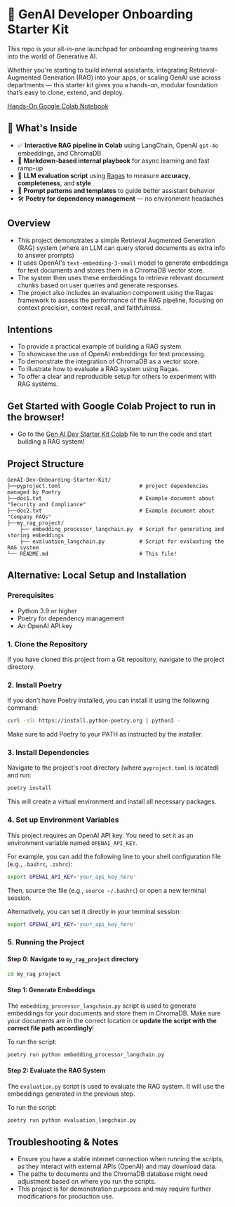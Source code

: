 # 🚀 GenAI Developer Onboarding Starter Kit

This repo is your all-in-one launchpad for onboarding engineering teams into the world of Generative AI.

Whether you're starting to build internal assistants, integrating Retrieval-Augmented Generation (RAG) into your apps, or scaling GenAI use across departments — this starter kit gives you a hands-on, modular foundation that’s easy to clone, extend, and deploy.

[Hands-On Google Colab Notebook](https://colab.research.google.com/github/nnennandukwe/GenAI-Dev-Onboarding-Starter-Kit/blob/main/GenAI_Dev_Onboarding_Starter_Kit.ipynb?utm_source=github&utm_medium=social&utm_campaign=genai_starter_kit_launch)

## 🧠 What's Inside

- ✅ **Interactive RAG pipeline in Colab** using LangChain, OpenAI `gpt-4o` embeddings, and ChromaDB
- 📝 **Markdown-based internal playbook** for async learning and fast ramp-up
- 🧪 **LLM evaluation script** using [Ragas](https://github.com/explodinggradients/ragas) to measure **accuracy**, **completeness**, and **style**
- 💬 **Prompt patterns and templates** to guide better assistant behavior
- 🛠️ **Poetry for dependency management** — no environment headaches

## Overview
- This project demonstrates a simple Retrieval Augmented Generation (RAG) system (where an LLM can query stored documents as extra info to answer prompts)
- It uses OpenAI's `text-embedding-3-small` model to generate embeddings for text documents and stores them in a ChromaDB vector store.
- The system then uses these embeddings to retrieve relevant document chunks based on user queries and generate responses.
- The project also includes an evaluation component using the Ragas framework to assess the performance of the RAG pipeline, focusing on context precision, context recall, and faithfulness.

## Intentions
- To provide a practical example of building a RAG system.
- To showcase the use of OpenAI embeddings for text processing.
- To demonstrate the integration of ChromaDB as a vector store.
- To illustrate how to evaluate a RAG system using Ragas.
- To offer a clear and reproducible setup for others to experiment with RAG systems.

## Get Started with Google Colab Project to run in the browser!
- Go to the [Gen AI Dev Starter Kit Colab](GenAI_Dev_Onboarding_Starter_Kit.ipynb) file to run the code and start building a RAG system!

## Project Structure
```
GenAI-Dev-Onboarding-Starter-Kit/
├──pyproject.toml                         # project dependencies managed by Poetry
├──doc1.txt                               # Example document about "Security and Compliance" 
├──doc2.txt                               # Example document about "Company FAQs"
├──my_rag_project/
    ├── embedding_processor_langchain.py  # Script for generating and storing embeddings
    ├── evaluation_langchain.py           # Script for evaluating the RAG system
└── README.md                             # This file!
```

## Alternative: Local Setup and Installation 

### Prerequisites
- Python 3.9 or higher
- Poetry for dependency management
- An OpenAI API key

### 1. Clone the Repository
If you have cloned this project from a Git repository, navigate to the project directory.

### 2. Install Poetry
If you don't have Poetry installed, you can install it using the following command:
```bash
curl -sSL https://install.python-poetry.org | python3 -
```
Make sure to add Poetry to your PATH as instructed by the installer.

### 3. Install Dependencies
Navigate to the project's root directory (where `pyproject.toml` is located) and run:
```bash
poetry install
```
This will create a virtual environment and install all necessary packages.

### 4. Set up Environment Variables
This project requires an OpenAI API key. You need to set it as an environment variable named `OPENAI_API_KEY`.

For example, you can add the following line to your shell configuration file (e.g., `.bashrc`, `.zshrc`):
```bash
export OPENAI_API_KEY='your_api_key_here'
```
Then, source the file (e.g., `source ~/.bashrc`) or open a new terminal session.

Alternatively, you can set it directly in your terminal session:
```bash
export OPENAI_API_KEY='your_api_key_here'
```

### 5. Running the Project

#### Step 0: Navigate to `my_rag_project` directory

```bash
cd my_rag_project
```

#### Step 1: Generate Embeddings
The `embedding_processor_langchain.py` script is used to generate embeddings for your documents and store them in ChromaDB. Make sure your documents are in the correct location or **update the script with the correct file path accordingly**!

To run the script:
```bash
poetry run python embedding_processor_langchain.py
```

#### Step 2: Evaluate the RAG System
The `evaluation.py` script is used to evaluate the RAG system. It will use the embeddings generated in the previous step.

To run the script:
```bash
poetry run python evaluation_langchain.py
```

## Troubleshooting & Notes
- Ensure you have a stable internet connection when running the scripts, as they interact with external APIs (OpenAI) and may download data.
- The paths to documents and the ChromaDB database might need adjustment based on where you run the scripts.
- This project is for demonstration purposes and may require further modifications for production use.
